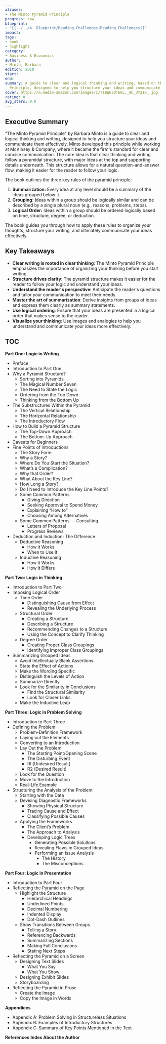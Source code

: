 ```yaml
---
aliases:
- The Minto Pyramid Principle
progress: raw
blueprint:
- "[[../../4. Blueprint/Reading Challenges|Reading Challenges]]"
impact:
tags:
- book
- highlight
category:
- Business & Economics
author:
- Minto, Barbara
edition: 2010
start:
end:
summary: A guide to clear and logical thinking and writing, based on the Minto Pyramid
  Principle, designed to help you structure your ideas and communicate them effectively.
cover: https://m.media-amazon.com/images/I/718WH3QTEGL._AC_UY218_.jpg
rating: 0
avg_stars: 0.0
---
```



## Executive Summary

"The Minto Pyramid Principle" by Barbara Minto is a guide to clear and logical thinking and writing, designed to help you structure your ideas and communicate them effectively.  Minto developed this principle while working at McKinsey & Company, where it became the firm's standard for clear and concise communication. The core idea is that clear thinking and writing follow a pyramidal structure, with major ideas at the top and supporting details underneath. This structure allows for a natural question-and-answer flow, making it easier for the reader to follow your logic. 

The book outlines the three key rules of the pyramid principle:

1. **Summarization:** Every idea at any level should be a summary of the ideas grouped below it.
2. **Grouping:** Ideas within a group should be logically similar and can be described by a single plural noun (e.g., reasons, problems, steps).
3. **Logical Order:** Ideas within a group should be ordered logically based on time, structure, degree, or deduction.

The book guides you through how to apply these rules to organize your thoughts, structure your writing, and ultimately communicate your ideas effectively. 

## Key Takeaways

- **Clear writing is rooted in clear thinking**:  The Minto Pyramid Principle emphasizes the importance of organizing your thinking before you start writing.
- **Structure drives clarity**:  The pyramid structure makes it easier for the reader to follow your logic and understand your ideas.
- **Understand the reader's perspective**:  Anticipate the reader's questions and tailor your communication to meet their needs.
- **Master the art of summarization**:  Derive insights from groups of ideas and express them clearly as summary statements.
- **Use logical ordering**:  Ensure that your ideas are presented in a logical order that makes sense to the reader.
- **Visualize your thinking**:  Use images and analogies to help you understand and communicate your ideas more effectively.

## TOC

**Part One: Logic in Writing**

- Preface
- Introduction to Part One
- Why a Pyramid Structure?
  - Sorting into Pyramids
  - The Magical Number Seven
  - The Need to State the Logic
  - Ordering from the Top Down
  - Thinking from the Bottom Up
- The Substructures Within the Pyramid
  - The Vertical Relationship
  - The Horizontal Relationship
  - The Introductory Flow
- How to Build a Pyramid Structure
  - The Top-Down Approach
  - The Bottom-Up Approach
- Caveats for Beginners
- Fine Points of Introductions
  - The Story Form
  - Why a Story?
  - Where Do You Start the Situation?
  - What’s a Complication?
  - Why that Order?
  - What About the Key Line?
  - How Long a Story?
  - Do I Need to Introduce the Key Line Points?
  - Some Common Patterns
    - Giving Direction
    - Seeking Approval to Spend Money
    - Explaining “How to”
    - Choosing Among Alternatives
  - Some Common Patterns — Consulting
    - Letters of Proposal
    - Progress Reviews
- Deduction and Induction: The Difference
  - Deductive Reasoning
    - How it Works
    - When to Use It
  - Inductive Reasoning
    - How it Works
    - How it Differs

**Part Two: Logic in Thinking**

- Introduction to Part Two
- Imposing Logical Order
  - Time Order
    - Distinguishing Cause from Effect
    - Revealing the Underlying Process
  - Structural Order
    - Creating a Structure
    - Describing a Structure
    - Recommending Changes to a Structure
    - Using the Concept to Clarify Thinking
  - Degree Order
    - Creating Proper Class Groupings
    - Identifying Improper Class Groupings
- Summarizing Grouped Ideas
  - Avoid Intellectually Blank Assertions
  - State the Effect of Actions
  - Make the Wording Specific
  - Distinguish the Levels of Action
  - Summarize Directly
  - Look for the Similarity in Conclusions
    - Find the Structural Similarity
    - Look for Closer Links
  - Make the Inductive Leap

**Part Three: Logic in Problem Solving**

- Introduction to Part Three
- Defining the Problem
  - Problem-Definition Framework
  - Laying out the Elements
  - Converting to an Introduction
  - Lay Out the Problem
    - The Starting Point/Opening Scene
    - The Disturbing Event
    - RI (Undesired Result)
    - R2 (Desired Result)
  - Look for the Question
  - Move to the Introduction
  - Real-Life Example
- Structuring the Analysis of the Problem
  - Starting with the Data
  - Devising Diagnostic Frameworks
    - Showing Physical Structure
    - Tracing Cause and Effect
    - Classifying Possible Causes
  - Applying the Frameworks
    - The Client’s Problem
    - The Approach to Analysis
    - Developing Logic Trees
      - Generating Possible Solutlons
      - Revealing Flaws in Grouped Ideas
      - Performing an Issue Analysis
        - The History
        - The Misconceptions

**Part Four: Logic in Presentation**

- Introduction to Part Four
- Reflecting the Pyramid on the Page
  - Highlight the Structure
    - Hierarchical Headings
    - Underlined Points
    - Decimal Numbering
    - Indented Display
    - Dot-Dash Outlines
  - Show Transitions Between Groups
    - Telling a Story
    - Referencing Backwards
    - Summarizing Sections
    - Making Full Conclusions
    - Stating Next Steps
- Reflecting the Pyramid on a Screen
  - Designing Text Slides
    - What You Say
    - What You Show
  - Designing Exhibit Slides
  - Storyboarding
- Reflecting the Pyramid in Prose
  - Create the Image
  - Copy the Image in Words

**Appendices**

- Appendix A: Problem Solving in Structureless Situations
- Appendix B: Examples of Introductory Structures
- Appendix C: Summary of Key Points Mentioned in the Text

**References**
**Index**
**About the Author**